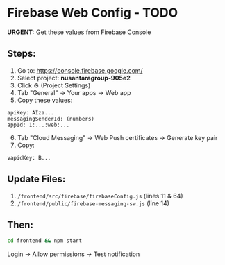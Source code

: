 # Firebase Web Config - TODO

**URGENT:** Get these values from Firebase Console

## Steps:
1. Go to: https://console.firebase.google.com/
2. Select project: **nusantaragroup-905e2**
3. Click ⚙️ (Project Settings)
4. Tab "General" → Your apps → Web app
5. Copy these values:

```
apiKey: AIza...
messagingSenderId: (numbers)
appId: 1:...:web:...
```

6. Tab "Cloud Messaging" → Web Push certificates → Generate key pair
7. Copy:

```
vapidKey: B...
```

## Update Files:
1. `/frontend/src/firebase/firebaseConfig.js` (lines 11 & 64)
2. `/frontend/public/firebase-messaging-sw.js` (line 14)

## Then:
```bash
cd frontend && npm start
```

Login → Allow permissions → Test notification
